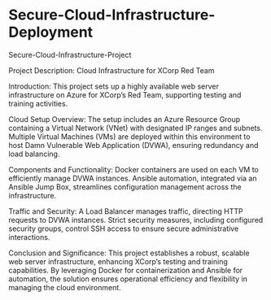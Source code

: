 # Secure-Cloud-Infrastructure-Deployment
Secure-Cloud-Infrastructure-Project

Project Description: Cloud Infrastructure for XCorp Red Team

Introduction: This project sets up a highly available web server infrastructure on Azure for XCorp’s Red Team, supporting testing and training activities.

Cloud Setup Overview: The setup includes an Azure Resource Group containing a Virtual Network (VNet) with designated IP ranges and subnets. Multiple Virtual Machines (VMs) are deployed within this environment to host Damn Vulnerable Web Application (DVWA), ensuring redundancy and load balancing.

Components and Functionality: Docker containers are used on each VM to efficiently manage DVWA instances. Ansible automation, integrated via an Ansible Jump Box, streamlines configuration management across the infrastructure.

Traffic and Security: A Load Balancer manages traffic, directing HTTP requests to DVWA instances. Strict security measures, including configured security groups, control SSH access to ensure secure administrative interactions.

Conclusion and Significance: This project establishes a robust, scalable web server infrastructure, enhancing XCorp’s testing and training capabilities. By leveraging Docker for containerization and Ansible for automation, the solution ensures operational efficiency and flexibility in managing the cloud environment.






